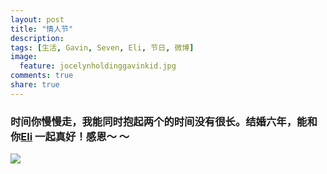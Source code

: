 ```yaml
---
layout: post
title: "情人节"
description: 
tags: [生活, Gavin, Seven, Eli, 节日, 微博]
image:
  feature: jocelynholdinggavinkid.jpg
comments: true
share: true
---
```


### 时间你慢慢走，我能同时抱起两个的时间没有很长。结婚六年，能和你[Eli](http://quxiaofeng.me) 一起真好！感恩〜 〜 ###

![](http://i.imgur.com/iLoJDen.jpg)
